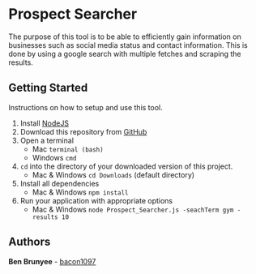 # Prospect Searcher
The purpose of this tool is to be able to efficiently gain information on businesses such as social media status
and contact information. This is done by using a google search with multiple fetches and scraping the results.

## Getting Started
Instructions on how to setup and use this tool.

1. Install [NodeJS](https://nodejs.org/en/)
1. Download this repository from [GitHub]()
1. Open a terminal
    * Mac ```terminal (bash)```
    * Windows ```cmd```
1. ```cd``` into the directory of your downloaded version of this project.
    * Mac & Windows ```cd Downloads``` (default directory)
1. Install all dependencies
    * Mac & Windows ```npm install```
1. Run your application with appropriate options
    * Mac & Windows ```node Prospect_Searcher.js -seachTerm gym -results 10```

## Authors

**Ben Brunyee** - [bacon1097](https://github.com/bacon1097)